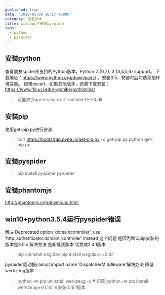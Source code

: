 ```yaml
---
published: true
date: '2019-01-09 16:17 +0800'
category: 信息技术
title: windows下安装pyspider
tags:
  - python
  - pyspider
---
```

## 安装python

查看朋友spider所支持的Python版本，Python 2.{6,7}, 3.{3,4,5,6} support。
下载地址：https://www.python.org/downloads/ ，安装3.5，安装时后勾选添加环境变量。
自带pycurl，如果其他版本，还需下载安装：https://www.lfd.uci.edu/~gohlke/pythonlibs/ 
> 可能缺少api-ms-win-crt-runtime-l1-1-0.dll

## 安装pip

使用get-pip.py进行安装
> curl https://bootstrap.pypa.io/get-pip.py -o get-pip.py
> python get-pip.py

## 安装pyspider

> pip install pyspider
> pyspider

## 安装phantomjs
http://phantomjs.org/download.html

## win10+python3.5.4运行pyspider错误
解决 Deprecated option ‘domaincontroller’: use ‘http_authenticator.domain_controller’ instead
这个问题 是因为默认pip安装的版本是3.0.x 解决方法 是卸载该版本 切换成2.4.1版本
> pip uninstall wsgidav 
> pip install wsgidav==2.4.1

pyspider启动报cannot import name 'DispatcherMiddleware'解决办法
降低werkzeug版本

> python -m pip uninstall werkzeug -y # 卸载
> python -m pip install werkzeug==0.16.1 #安装0.16.1版本

 
